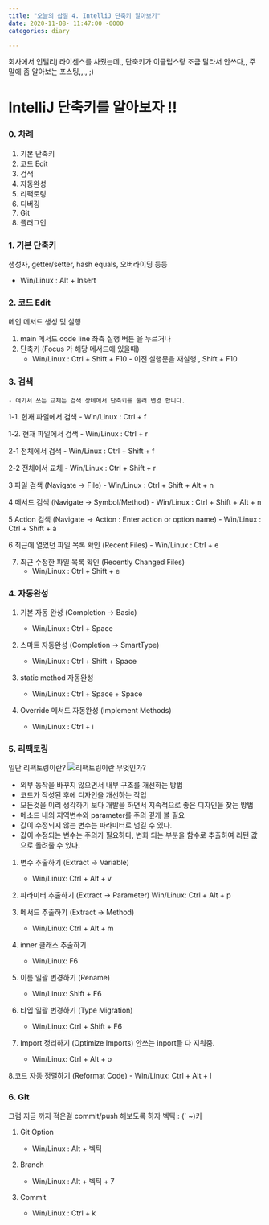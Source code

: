 ```yaml
---
title: "오늘의 삽질 4. IntelliJ 단축키 알아보기"
date: 2020-11-08- 11:47:00 -0000
categories: diary

---
```


회사에서 인텔리j 라이센스를 사줬는데,, 단축키가 이클립스랑 조금 달라서 안쓰다,, 주말에 좀 알아보는 포스팅,,,, ;)


# IntelliJ 단축키를 알아보자 !!


### 0. 차례
1. 기본 단축키
2. 코드 Edit
3. 검색
4. 자동완성
5. 리팩토링
6. 디버깅
7. Git
8. 플러그인 


### 1. 기본 단축키
생성자, getter/setter, hash equals, 오버라이딩 등등

- Win/Linux : Alt + Insert


### 2. 코드 Edit
메인 메서드 생성 및 실행 

1. main 메서드 code line 좌측 실행 버튼 을 누르거나
2. 단축키 (Focus 가 해당 메서드에 있을때) 
    - Win/Linux : Ctrl + Shift + F10 - 이전 실행문을 재실행 , Shift  + F10


### 3. 검색 
    - 여기서 쓰는 교체는 검색 상테에서 단축키를 눌러 변경 합니다.

1-1. 현재 파일에서 검색 
    - Win/Linux : Ctrl + f
    
1-2. 현재 파일에서 검색
    - Win/Linux : Ctrl + r
    


2-1 전체에서 검색 
    - Win/Linux : Ctrl + Shift + f
    
2-2 전체에서 교체 
    - Win/Linux : Ctrl + Shift + r
    

3 파일 검색 (Navigate -> File)
    - Win/Linux : Ctrl + Shift + Alt + n


4 메서드 검색 (Navigate -> Symbol/Method)
    - Win/Linux : Ctrl + Shift + Alt + n

    
5 Action 검색 (Navigate -> Action : Enter action or option name)
    - Win/Linux : Ctrl + Shift + a

    
6 최근에 열었던 파일 목록 확인 (Recent Files)
    - Win/Linux : Ctrl + e

    
7. 최근 수정한 파일 목록 확인 (Recently Changed Files)
    - Win/Linux : Ctrl + Shift + e


### 4. 자동완성

1. 기본 자동 완성 (Completion -> Basic)
    - Win/Linux : Ctrl + Space
  
    
2. 스마트 자동완성 (Completion -> SmartType)
    - Win/Linux : Ctrl + Shift + Space
    
    
3. static method 자동완성
    - Win/Linux : Ctrl + Space + Space
    
    
4. Override 메서드 자동완성 (Implement Methods)
    - Win/Linux : Ctrl + i
    

### 5. 리팩토링
일단 리팩토링이란? ![리팩토링이란 무엇인가?](https://nesoy.github.io/articles/2018-05/Refactoring)
- 외부 동작을 바꾸지 않으면서 내부 구조를 개선하는 방법
- 코드가 작성된 후에 디자인을 개선하는 작업
- 모든것을 미리 생각하기 보다 개발을 하면서 지속적으로 좋은 디자인을 찾는 방법
- 메소드 내의 지역변수와 parameter를 주의 깊게 볼 필요
- 값이 수정되지 않는 변수는 파라미터로 넘길 수 있다.
- 값이 수정되는 변수는 주의가 필요하다, 변화 되는 부분을 함수로 추출하여 리턴 값으로 돌려줄 수 있다.


1. 변수 추출하기 (Extract -> Variable)
    - Win/Linux: Ctrl + Alt + v

2. 파라미터 추출하기 (Extract -> Parameter)
Win/Linux: Ctrl + Alt + p

3. 메서드 추출하기 (Extract -> Method)
    - Win/Linux: Ctrl + Alt + m

4. inner 클래스 추출하기
    - Win/Linux: F6

5. 이름 일괄 변경하기 (Rename)
    - Win/Linux: Shift + F6

6. 타입 일괄 변경하기 (Type Migration)
    - Win/Linux: Ctrl + Shift + F6

7. Import 정리하기 (Optimize Imports) 안쓰는 inport들 다 지워줌.
    - Win/Linux: Ctrl + Alt + o

8.코드 자동 정렬하기 (Reformat Code)
    - Win/Linux: Ctrl + Alt + l
    
    
### 6. Git
그럼 지금 까지 적은걸 commit/push 해보도록 하자 
벡틱 : (` ~)키

1. Git Option
    - Win/Linux : Alt + 벡틱
    
2. Branch 
    - Win/Linux : Alt + 벡틱 + 7
    
3. Commit
    - Win/Linux : Ctrl + k
    
     